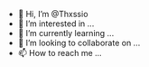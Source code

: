- 👋 Hi, I’m @Thxssio
- 👀 I’m interested in ...
- 🌱 I’m currently learning ...
- 💞️ I’m looking to collaborate on ...
- 📫 How to reach me ...

<!---
Thxssio/Thxssio is a ✨ special ✨ repository because its `README.md` (this file) appears on your GitHub profile.
You can click the Preview link to take a look at your changes.
--->
